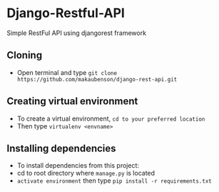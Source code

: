# Django-Restful-API
Simple RestFul API using djangorest framework

## Cloning

- Open terminal and type `git clone https://github.com/makaubenson/django-rest-api.git`

## Creating virtual environment

- To create a virtual environment, `cd to your preferred location`
- Then type `virtualenv <envname>`

## Installing dependencies
- To install dependencies from this project:
- cd to root directory where `manage.py` is located
- `activate environment` then type `pip install -r requirements.txt`
